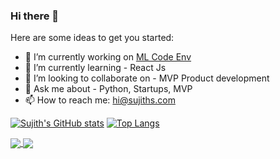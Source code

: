 ### Hi there 👋

<!--
**sujithhubpost/sujithhubpost** is a ✨ _special_ ✨ repository because its `README.md` (this file) appears on your GitHub profile.
-->
Here are some ideas to get you started:

- 🔭 I’m currently working on [ML Code Env](https://github.com/sujithhubpost/mlcode)
- 🌱 I’m currently learning - React Js
- 👯 I’m looking to collaborate on - MVP Product development
- 💬 Ask me about - Python, Startups, MVP 
- 📫 How to reach me: hi@sujiths.com

[![Sujith's GitHub stats](https://github-readme-stats.vercel.app/api?username=sujithhubpost&count_private=true&show_icons=true&layout=compact)](https://github.com/sujithhubpost) [![Top Langs](https://github-readme-stats.vercel.app/api/top-langs/?username=sujithhubpost&layout=compact)](https://github.com/sujithhubpost)

<a href="https://github.com/sujithhubpost">
  <img align="center" src="https://github-readme-stats.vercel.app/api?username=sujithhubpost&count_private=true&show_icons=true" />
</a>
<a href="https://github.com/sujithhubpost">
  <img align="center" src="https://github-readme-stats.vercel.app/api/top-langs/?username=sujithhubpost&layout=compact" />
</a>
